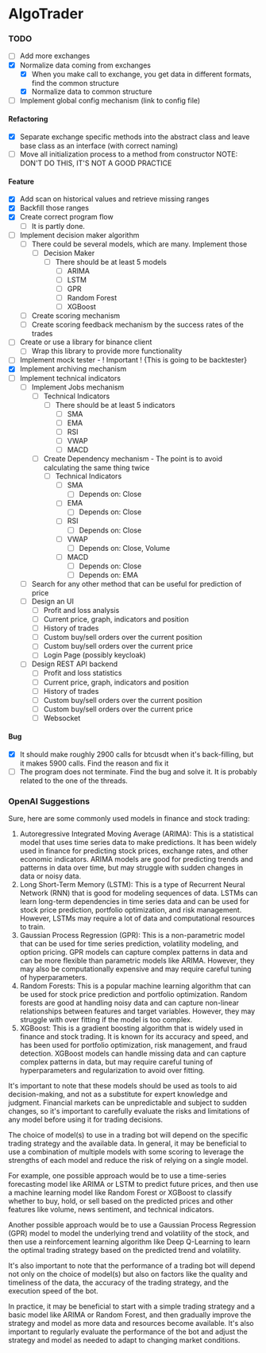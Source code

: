 # AlgoTrader



### TODO
- [ ] Add more exchanges
- [X] Normalize data coming from exchanges
  - [X] When you make call to exchange, you get data in different formats, find the common structure
  - [X] Normalize data to common structure
- [ ] Implement global config mechanism (link to config file)

#### Refactoring
- [X] Separate exchange specific methods into the abstract class and leave base class as an interface (with correct naming)
- [ ] Move all initialization process to a method from constructor NOTE: DON'T DO THIS, IT'S NOT A GOOD PRACTICE

#### Feature
- [X] Add scan on historical values and retrieve missing ranges
- [X] Backfill those ranges
- [X] Create correct program flow
  - [ ] It is partly done. 
- [ ] Implement decision maker algorithm
  - [ ] There could be several models, which are many. Implement those
    - [ ] Decision Maker
      - [ ] There should be at least 5 models
        - [ ] ARIMA
        - [ ] LSTM
        - [ ] GPR
        - [ ] Random Forest
        - [ ] XGBoost
  - [ ] Create scoring mechanism
  - [ ] Create scoring feedback mechanism by the success rates of the trades
- [ ] Create or use a library for binance client
  - [ ] Wrap this library to provide more functionality
- [ ] Implement mock tester - ! Important ! {This is going to be backtester} 
- [X] Implement archiving mechanism
- [ ] Implement technical indicators
  - [ ] Implement Jobs mechanism
    - [ ] Technical Indicators
        - [ ] There should be at least 5 indicators
          - [ ] SMA
          - [ ] EMA
          - [ ] RSI
          - [ ] VWAP
          - [ ] MACD
    - [ ] Create Dependency mechanism - The point is to avoid calculating the same thing twice
      - [ ] Technical Indicators
        - [ ] SMA
          - [ ] Depends on: Close
        - [ ] EMA
          - [ ] Depends on: Close
        - [ ] RSI
          - [ ] Depends on: Close
        - [ ] VWAP
          - [ ] Depends on: Close, Volume
        - [ ] MACD
          - [ ] Depends on: Close
          - [ ] Depends on: EMA
  - [ ] Search for any other method that can be useful for prediction of price
  - [ ] Design an UI
    - [ ] Profit and loss analysis
    - [ ] Current price, graph, indicators and position
    - [ ] History of trades
    - [ ] Custom buy/sell orders over the current position
    - [ ] Custom buy/sell orders over the current price
    - [ ] Login Page (possibly keycloak)
  - [ ] Design REST API backend
    - [ ] Profit and loss statistics
    - [ ] Current price, graph, indicators and position
    - [ ] History of trades
    - [ ] Custom buy/sell orders over the current position
    - [ ] Custom buy/sell orders over the current price
    - [ ] Websocket
    
#### Bug
- [X] It should make roughly 2900 calls for btcusdt when it's back-filling, but it makes 5900 calls. Find the reason and fix it
- [ ] The program does not terminate. Find the bug and solve it. It is probably related to the one of the threads.

### OpenAI Suggestions

Sure, here are some commonly used models in finance and stock trading:

1. Autoregressive Integrated Moving Average (ARIMA): This is a statistical model that uses time series data to make predictions. It has been widely used in finance for predicting stock prices, exchange rates, and other economic indicators. ARIMA models are good for predicting trends and patterns in data over time, but may struggle with sudden changes in data or noisy data.
2. Long Short-Term Memory (LSTM): This is a type of Recurrent Neural Network (RNN) that is good for modeling sequences of data. LSTMs can learn long-term dependencies in time series data and can be used for stock price prediction, portfolio optimization, and risk management. However, LSTMs may require a lot of data and computational resources to train.
3. Gaussian Process Regression (GPR): This is a non-parametric model that can be used for time series prediction, volatility modeling, and option pricing. GPR models can capture complex patterns in data and can be more flexible than parametric models like ARIMA. However, they may also be computationally expensive and may require careful tuning of hyperparameters.
4. Random Forests: This is a popular machine learning algorithm that can be used for stock price prediction and portfolio optimization. Random forests are good at handling noisy data and can capture non-linear relationships between features and target variables. However, they may struggle with over fitting if the model is too complex.
5. XGBoost: This is a gradient boosting algorithm that is widely used in finance and stock trading. It is known for its accuracy and speed, and has been used for portfolio optimization, risk management, and fraud detection. XGBoost models can handle missing data and can capture complex patterns in data, but may require careful tuning of hyperparameters and regularization to avoid over fitting.

It's important to note that these models should be used as tools to aid decision-making, and not as a substitute for expert knowledge and judgment. Financial markets can be unpredictable and subject to sudden changes, so it's important to carefully evaluate the risks and limitations of any model before using it for trading decisions.

The choice of model(s) to use in a trading bot will depend on the specific trading strategy and the available data. In general, it may be beneficial to use a combination of multiple models with some scoring to leverage the strengths of each model and reduce the risk of relying on a single model.

For example, one possible approach would be to use a time-series forecasting model like ARIMA or LSTM to predict future prices, and then use a machine learning model like Random Forest or XGBoost to classify whether to buy, hold, or sell based on the predicted prices and other features like volume, news sentiment, and technical indicators.

Another possible approach would be to use a Gaussian Process Regression (GPR) model to model the underlying trend and volatility of the stock, and then use a reinforcement learning algorithm like Deep Q-Learning to learn the optimal trading strategy based on the predicted trend and volatility.

It's also important to note that the performance of a trading bot will depend not only on the choice of model(s) but also on factors like the quality and timeliness of the data, the accuracy of the trading strategy, and the execution speed of the bot.

In practice, it may be beneficial to start with a simple trading strategy and a basic model like ARIMA or Random Forest, and then gradually improve the strategy and model as more data and resources become available. It's also important to regularly evaluate the performance of the bot and adjust the strategy and model as needed to adapt to changing market conditions.
